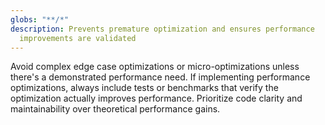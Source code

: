 ```yaml
---
globs: "**/*"
description: Prevents premature optimization and ensures performance
  improvements are validated
---
```


Avoid complex edge case optimizations or micro-optimizations unless there's a demonstrated performance need. If implementing performance optimizations, always include tests or benchmarks that verify the optimization actually improves performance. Prioritize code clarity and maintainability over theoretical performance gains.